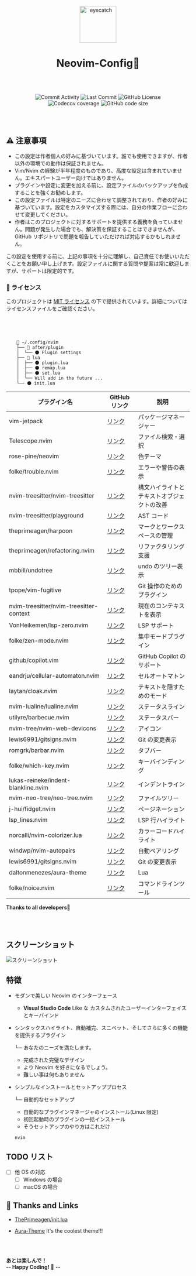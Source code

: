 <div align="center">

<br>
<br>

<img src="https://emoji2svg.deno.dev/api/🧙‍♂️" alt="eyecatch" height="100">
<h1 align="center">Neovim-Config🔮</h1>

<br>
<br>

<div align="center"><p>
<img alt="Commit Activity" src="https://img.shields.io/github/commit-activity/m/doremire/Neovim-Config?style=for-the-badge&logo=instatus&color=C9CBFF&logoColor=D9E0EE&labelColor=302D41" />
<img alt="Last Commit" src="https://img.shields.io/github/last-commit/doremire/Neovim-Config?style=for-the-badge&logo=instatus&color=ee999f&logoColor=D9E0EE&labelColor=302D41" />
<img src="https://img.shields.io/github/license/doremire/Neovim-Config?style=for-the-badge&logo=instatus&color=c69ff5&logoColor=D9E0EE&labelColor=302D41" alt="GitHub License"><br>
<img src="https://img.shields.io/github/watchers/doremire/Neovim-Config?style=for-the-badge&logo=bilibili&color=F5E0DC&logoColor=D9E0EE&labelColor=302D41" alt="Codecov coverage">
<img src="https://img.shields.io/github/repo-size/doremire/Neovim-Config?color=%23DDB6F2&label=SIZE&logo=instatus&style=for-the-badge&logoColor=D9E0EE&labelColor=302D41" alt="GitHub code size">
</div>

<br>
<br>

</div>

## ⚠️ 注意事項

- この設定は作者個人の好みに基づいています。誰でも使用できますが、作者以外の環境での動作は保証されません。
- Vim/Nvim の経験が半年程度のものであり、高度な設定は含まれていません。エキスパートユーザー向けではありません。
- プラグインや設定に変更を加える前に、設定ファイルのバックアップを作成することを強くお勧めします。
- この設定ファイルは特定のニーズに合わせて調整されており、作者の好みに基づいています。設定をカスタマイズする際には、自分の作業フローに合わせて変更してください。
- 作者はこのプロジェクトに対するサポートを提供する義務を負っていません。問題が発生した場合でも、解決策を保証することはできませんが、GitHub リポジトリで問題を報告していただければ対応するかもしれません。

この設定を使用する前に、上記の事項を十分に理解し、自己責任でお使いいただくことをお願い申し上げます。設定ファイルに関する質問や提案は常に歓迎しますが、サポートは限定的です。


### 📜 ライセンス

このプロジェクトは [MIT ライセンス](LICENSE) の下で提供されています。詳細についてはライセンスファイルをご確認ください。

<br>
<br>

```

    📂 ~/.config/nvim
    ├── 📁 after/plugin
    │  └── 🌑 Plugin settings
    ├── 📂 lua
    │  ├── 🌑 plugin.lua
    │  ├── 🌑 remap.lua
    │  ├── 🌑 set.lua
    │  └── Will add in the future ...
    └── 🌑 init.lua

```

| プラグイン名                            | GitHub リンク                                                        | 説明                                       |
| --------------------------------------- | -------------------------------------------------------------------- | ------------------------------------------ |
| vim-jetpack                             | [リンク](tani/vim-jetpack)                                           | パッケージマネージャー                     |
| Telescope.nvim                          | [リンク](https://github.com/nvim-telescope/telescope.nvim)           | ファイル検索・選択                         |
| rose-pine/neovim                        | [リンク](https://github.com/rose-pine/neovim)                        | 色テーマ                                   |
| folke/trouble.nvim                      | [リンク](https://github.com/folke/trouble.nvim)                      | エラーや警告の表示                         |
| nvim-treesitter/nvim-treesitter         | [リンク](https://github.com/nvim-treesitter/nvim-treesitter)         | 構文ハイライトとテキストオブジェクトの改善 |
| nvim-treesitter/playground              | [リンク](https://github.com/nvim-treesitter/playground)              | AST コード                                 |
| theprimeagen/harpoon                    | [リンク](https://github.com/theprimeagen/harpoon)                    | マークとワークスペースの管理               |
| theprimeagen/refactoring.nvim           | [リンク](https://github.com/theprimeagen/refactoring.nvim)           | リファクタリング支援                       |
| mbbill/undotree                         | [リンク](https://github.com/mbbill/undotree)                         | undo のツリー表示                          |
| tpope/vim-fugitive                      | [リンク](https://github.com/tpope/vim-fugitive)                      | Git 操作のためのプラグイン                 |
| nvim-treesitter/nvim-treesitter-context | [リンク](https://github.com/nvim-treesitter/nvim-treesitter-context) | 現在のコンテキストを表示                   |
| VonHeikemen/lsp-zero.nvim               | [リンク](https://github.com/VonHeikemen/lsp-zero.nvim)               | LSP サポート                               |
| folke/zen-mode.nvim                     | [リンク](https://github.com/folke/zen-mode.nvim)                     | 集中モードプラグイン                       |
| github/copilot.vim                      | [リンク](https://github.com/github/copilot.vim)                      | GitHub Copilot のサポート                  |
| eandrju/cellular-automaton.nvim         | [リンク](https://github.com/eandrju/cellular-automaton.nvim)         | セルオートマトン                           |
| laytan/cloak.nvim                       | [リンク](https://github.com/laytan/cloak.nvim)                       | テキストを隠すためのモード                 |
| nvim-lualine/lualine.nvim               | [リンク](https://github.com/nvim-lualine/lualine.nvim)               | ステータスライン                           |
| utilyre/barbecue.nvim                   | [リンク](https://github.com/utilyre/barbecue.nvim)                   | ステータスバー                             |
| nvim-tree/nvim-web-devicons             | [リンク](https://github.com/nvim-tree/nvim-web-devicons)             | アイコン                                   |
| lewis6991/gitsigns.nvim                 | [リンク](https://github.com/lewis6991/gitsigns.nvim)                 | Git の変更表示                             |
| romgrk/barbar.nvim                      | [リンク](https://github.com/romgrk/barbar.nvim)                      | タブバー                                   |
| folke/which-key.nvim                    | [リンク](https://github.com/folke/which-key.nvim)                    | キーバインディング                         |
| lukas-reineke/indent-blankline.nvim     | [リンク](https://github.com/lukas-reineke/indent-blankline.nvim)     | インデントライン                           |
| nvim-neo-tree/neo-tree.nvim             | [リンク](https://github.com/nvim-neo-tree/neo-tree.nvim)             | ファイルツリー                             |
| j-hui/fidget.nvim                       | [リンク](https://github.com/j-hui/fidget.nvim)                       | ページネーション                           |
| lsp_lines.nvim                          | [リンク](https://git.sr.ht/~whynothugo/lsp_lines.nvim)               | LSP 行ハイライト                           |
| norcalli/nvim-colorizer.lua             | [リンク](https://github.com/norcalli/nvim-colorizer.lua)             | カラーコードハイライト                     |
| windwp/nvim-autopairs                   | [リンク](https://github.com/windwp/nvim-autopairs)                   | 自動ペアリング                             |
| lewis6991/gitsigns.nvim                 | [リンク](https://github.com/lewis6991/gitsigns.nvim)                 | Git の変更表示                             |
| daltonmenezes/aura-theme                | [リンク](https://github.com/daltonmenezes/aura-theme)                | Lua                                        |
| folke/noice.nvim                        | [リンク](https://github.com/folke/noice.nvim)                        | コマンドラインツール                       |

**Thanks to all developers💜**

<br>
<br>

## スクリーンショット

![スクリーンショット](https://dummyimage.com/600x400/000/fff)

## 特徴

- モダンで美しい Neovim のインターフェース

  - **Visual Studio Code** Like な カスタムされたユーザーインターフェイスとキーバインド

- シンタックスハイライト、自動補完、スニペット、そしてさらに多くの機能を提供するプラグイン

  └─ あなたのニーズを満たします。

  - 完成された完璧なデザイン
  - より Neovim を好きになるでしょう。
  - 難しい事は何もありません

- シンプルなインストールとセットアッププロセス

  └─ 自動的なセットアップ

  - 自動的なプラグインマネージャのインストール(Linux 限定)
  - 初回起動時のプラグインの一括インストール
  - そうセットアップのやり方はこれだけ

  ```
  nvim
  ```

## TODO リスト

- [ ] 他 OS の対応
  - [ ] Windows の場合
  - [ ] macOS の場合

## 💖 Thanks and Links

- [ThePrimeagen/init.lua](https://github.com/ThePrimeagen/init.lua)
  
- [Aura-Theme](https://github.com/daltonmenezes/aura-theme/tree/main/packages/neovim)
It's the coolest theme!!!

<br>
<br>

**あとは楽しんで！**
<br>
  -- **Happy Coding!** 🚀 --

